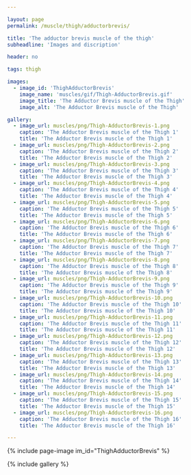 ```yaml
---

layout: page
permalink: /muscle/thigh/adductorbrevis/

title: 'The adductor brevis muscle of the thigh'
subheadline: 'Images and discription'

header: no

tags: thigh

images:
  - image_id: 'ThighAdductorBrevis'
    image_name: 'muscles/gif/Thigh-AdductorBrevis.gif'
    image_title: 'The Adductor Brevis muscle of the Thigh'
    image_alt: 'The Adductor Brevis muscle of the Thigh' 

gallery:
  - image_url: muscles/png/Thigh-AdductorBrevis-1.png
    caption: 'The Adductor Brevis muscle of the Thigh 1'
    title: 'The Adductor Brevis muscle of the Thigh 1'
  - image_url: muscles/png/Thigh-AdductorBrevis-2.png
    caption: 'The Adductor Brevis muscle of the Thigh 2'
    title: 'The Adductor Brevis muscle of the Thigh 2'
  - image_url: muscles/png/Thigh-AdductorBrevis-3.png
    caption: 'The Adductor Brevis muscle of the Thigh 3'
    title: 'The Adductor Brevis muscle of the Thigh 3'
  - image_url: muscles/png/Thigh-AdductorBrevis-4.png
    caption: 'The Adductor Brevis muscle of the Thigh 4'
    title: 'The Adductor Brevis muscle of the Thigh 4'
  - image_url: muscles/png/Thigh-AdductorBrevis-5.png
    caption: 'The Adductor Brevis muscle of the Thigh 5'
    title: 'The Adductor Brevis muscle of the Thigh 5'
  - image_url: muscles/png/Thigh-AdductorBrevis-6.png
    caption: 'The Adductor Brevis muscle of the Thigh 6'
    title: 'The Adductor Brevis muscle of the Thigh 6'
  - image_url: muscles/png/Thigh-AdductorBrevis-7.png
    caption: 'The Adductor Brevis muscle of the Thigh 7'
    title: 'The Adductor Brevis muscle of the Thigh 7'
  - image_url: muscles/png/Thigh-AdductorBrevis-8.png
    caption: 'The Adductor Brevis muscle of the Thigh 8'
    title: 'The Adductor Brevis muscle of the Thigh 8'
  - image_url: muscles/png/Thigh-AdductorBrevis-9.png
    caption: 'The Adductor Brevis muscle of the Thigh 9'
    title: 'The Adductor Brevis muscle of the Thigh 9'
  - image_url: muscles/png/Thigh-AdductorBrevis-10.png
    caption: 'The Adductor Brevis muscle of the Thigh 10'
    title: 'The Adductor Brevis muscle of the Thigh 10'
  - image_url: muscles/png/Thigh-AdductorBrevis-11.png
    caption: 'The Adductor Brevis muscle of the Thigh 11'
    title: 'The Adductor Brevis muscle of the Thigh 11'
  - image_url: muscles/png/Thigh-AdductorBrevis-12.png
    caption: 'The Adductor Brevis muscle of the Thigh 12'
    title: 'The Adductor Brevis muscle of the Thigh 12'
  - image_url: muscles/png/Thigh-AdductorBrevis-13.png
    caption: 'The Adductor Brevis muscle of the Thigh 13'
    title: 'The Adductor Brevis muscle of the Thigh 13'
  - image_url: muscles/png/Thigh-AdductorBrevis-14.png
    caption: 'The Adductor Brevis muscle of the Thigh 14'
    title: 'The Adductor Brevis muscle of the Thigh 14'
  - image_url: muscles/png/Thigh-AdductorBrevis-15.png
    caption: 'The Adductor Brevis muscle of the Thigh 15'
    title: 'The Adductor Brevis muscle of the Thigh 15'
  - image_url: muscles/png/Thigh-AdductorBrevis-16.png
    caption: 'The Adductor Brevis muscle of the Thigh 16'
    title: 'The Adductor Brevis muscle of the Thigh 16'

---
```


{% include page-image im_id="ThighAdductorBrevis" %}

{% include gallery %}